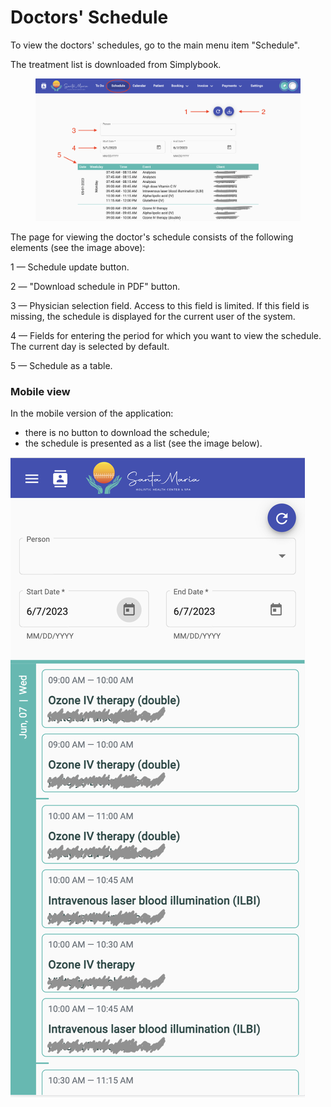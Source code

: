 # Doctors' Schedule

To view the doctors' schedules, go to the main menu item "Schedule".&#x20;

The treatment list is downloaded from Simplybook.

<figure><img src="../../.gitbook/assets/Screenshot 2023-06-07 at 14.27.12.png" alt=""><figcaption></figcaption></figure>

The page for viewing the doctor's schedule consists of the following elements (see the image above):&#x20;

1 — Schedule update button.&#x20;

2 — "Download schedule in PDF" button.&#x20;

3 — Physician selection field. Access to this field is limited. If this field is missing, the schedule is displayed for the current user of the system.&#x20;

4 — Fields for entering the period for which you want to view the schedule. The current day is selected by default.&#x20;

5 — Schedule as a table.&#x20;

### Mobile view

In the mobile version of the application:&#x20;

* there is no button to download the schedule;&#x20;
* the schedule is presented as a list (see the image below).

![](<../../.gitbook/assets/Screenshot 2023-06-07 at 14.28.13.png>)

